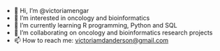 - 👋 Hi, I’m @victoriamengar
- 👀 I’m interested in oncology and bioinformatics
- 🌱 I’m currently learning R programming, Python and SQL
- 💞️ I’m collaborating on oncology and bioinformatics research projects
- 📫 How to reach me: victoriamdanderson@gmail.com
